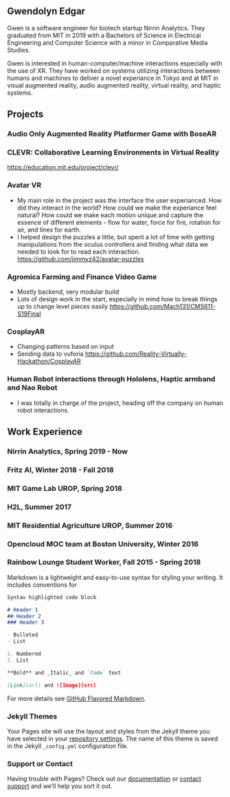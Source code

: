 ## Gwendolyn Edgar

Gwen is a software engineer for biotech startup Nirrin Analytics. They graduated from MIT in 2019 with a Bachelors of Science in Electrical Engineering and Computer Science with a minor in Comparative Media Studies. 

Gwen is interested in human-computer/machine interactions especially with the use of XR. They have worked on systems utilizing interactions between humans and machines to deliver a novel experiance in Tokyo and at MIT in visual augmented reality, audio augmented reality, virtual reality, and haptic systems. 

## Projects

### Audio Only Augmented Reality Platformer Game with BoseAR

### CLEVR: Collaborative Learning Environments in Virtual Reality
https://education.mit.edu/project/clevr/

### Avatar VR
- My main role in the project was the interface the user experianced. How did they interact in the world? How could we make the experiance feel natural? How could we make each motion unique and capture the essence of different elements - flow for water, force for fire, rotation for air, and lines for earth. 
- I helped design the puzzles a little, but spent a lot of time with getting manipulations from the oculus controllers and finding what data we needed to look for to read each interaction. 
https://github.com/jimmyz42/avatar-puzzles

### Agromica Farming and Finance Video Game
- Mostly backend, very modular build
- Lots of design work in the start, especially in mind how to break things up to change level pieces easily
https://github.com/Mach131/CMS611-S19Final

### CosplayAR
- Changing patterns based on input
- Sending data to vuforia
https://github.com/Reality-Virtually-Hackathon/CosplayAR

### Human Robot interactions through Hololens, Haptic armband and Nao Robot
- I was totally in charge of the project, heading off the company on human robot interactions.


## Work Experience

### Nirrin Analytics, Spring 2019 - Now

### Fritz AI, Winter 2018 - Fall 2018

### MIT Game Lab UROP, Spring 2018

### H2L, Summer 2017

### MIT Residential Agriculture UROP, Summer 2016

### Opencloud MOC team at Boston University, Winter 2016

### Rainbow Lounge Student Worker, Fall 2015 - Spring 2018

Markdown is a lightweight and easy-to-use syntax for styling your writing. It includes conventions for

```markdown
Syntax highlighted code block

# Header 1
## Header 2
### Header 3

- Bulleted
- List

1. Numbered
2. List

**Bold** and _Italic_ and `Code` text

[Link](url) and ![Image](src)
```

For more details see [GitHub Flavored Markdown](https://guides.github.com/features/mastering-markdown/).

### Jekyll Themes

Your Pages site will use the layout and styles from the Jekyll theme you have selected in your [repository settings](https://github.com/gfaline/gfaline.github.io/settings). The name of this theme is saved in the Jekyll `_config.yml` configuration file.

### Support or Contact

Having trouble with Pages? Check out our [documentation](https://docs.github.com/categories/github-pages-basics/) or [contact support](https://github.com/contact) and we’ll help you sort it out.
